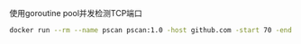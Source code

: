 使用goroutine pool并发检测TCP端口
```bash
docker run --rm --name pscan pscan:1.0 -host github.com -start 70 -end 90  -timeout 1000
```
